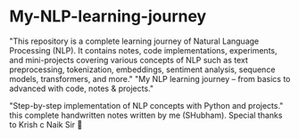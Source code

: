 # My-NLP-learning-journey
"This repository is a complete learning journey of Natural Language Processing (NLP). It contains notes, code implementations, experiments, and mini-projects covering various concepts of NLP such as text preprocessing, tokenization, embeddings, sentiment analysis, sequence models, transformers, and more."
"My NLP learning journey – from basics to advanced with code, notes & projects."

"Step-by-step implementation of NLP concepts with Python and projects."
this complete handwritten notes written by me (SHubham).
Special thanks to Krish c Naik Sir 🙌
